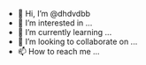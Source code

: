 - 👋 Hi, I’m @dhdvdbb
- 👀 I’m interested in ...
- 🌱 I’m currently learning ...
- 💞️ I’m looking to collaborate on ...
- 📫 How to reach me ...

<!---
dhdvdbb/dhdvdbb is a ✨ special ✨ repository because its `README.md` (this file) appears on your GitHub profile.
You can click the Preview link to take a look at your changes.
--->
